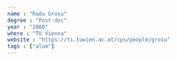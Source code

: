 ```yaml
---
name : "Radu Grosu"
degree : "Post-doc"
year : "2000"
where : "TU Vienna"
website : "https://ti.tuwien.ac.at/cps/people/grosu"
tags : ["alum"]
---
```


